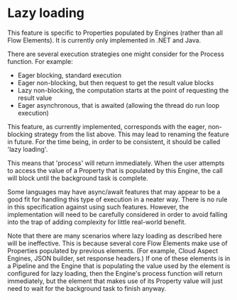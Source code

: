 # Lazy loading

This feature is specific to Properties populated by Engines (rather than all
Flow Elements).
It is currently only implemented in .NET and Java.

There are several execution strategies one might consider for the Process function.
For example:

- Eager blocking, standard execution
- Eager non-blocking, but then request to get the result value blocks
- Lazy non-blocking, the computation starts at the point of requesting the result value
- Eager asynchronous, that is awaited (allowing the thread do run loop execution)

This feature, as currently implemented, corresponds with the eager, non-blocking
strategy from the list above. This may lead to renaming the feature in future. For
the time being, in order to be consistent, it should be called 'lazy loading'.

This means that 'process' will return immediately. When the user attempts to access
the value of a Property that is populated by this Engine, the call will block until
the background task is complete.

Some languages may have async/await features that may appear to be a good fit for
handling this type of execution in a neater way. There is no rule in this
specification against using such features. However, the implementation will need
to be carefully considered in order to avoid falling into the trap of adding
complexity for little real-world benefit.

Note that there are many scenarios where lazy loading as described here will be
ineffective. This is because several core Flow Elements make use of Properties
populated by previous elements. (For example, Cloud Aspect Engines, JSON builder,
set response headers.)
If one of these elements is in a Pipeline and the Engine that is populating the
value used by the element is configured for lazy loading, then the Engine's
process function will return immediately, but the element that makes use of its
Property value will just need to wait for the background task to finish anyway.

